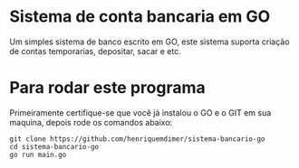 # Sistema de conta bancaria em GO

Um simples sistema de banco escrito em GO, este sistema suporta criação de contas temporarias, depositar, sacar e etc.

# Para rodar este programa

Primeiramente certifique-se que você já instalou o GO e o GIT em sua maquina, depois rode os comandos abaixo:
```
git clone https://github.com/henriquemdimer/sistema-bancario-go
cd sistema-bancario-go
go run main.go
```
